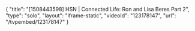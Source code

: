 {
    "title": "[1508443598] HSN | Connected Life: Ron and Lisa Beres Part 2",
    "type": "solo",
    "layout": "iframe-static",
    "videoId": "123178147",
    "url": "\/tvpembed\/123178147"
}